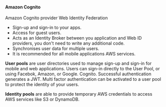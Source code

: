 #### Amazon Cognito

Amazon Cognito provider Web Identity Federation

-   Sign-up and sign-in to your apps.
-   Access for guest users.
-   Acts as an Identity Broker between you application and Web ID providers, you don't need to write any additional code.
-   Synchronises user data for multiple users.
-   It is recommended for all mobile applications AWS services.

**User pools** are user directories used to manage sign-up and sign-in for mobile and web applications.
Users can sign-in directly to the User Pool, or using Facebok, Amazon, or Google. Cognito. Successful authentication generates a JWT.
Multi factor authentication can be activated to a user pool to protect the identity of your users. 

**Identity pools** are able to provide temporary AWS credentials to access AWS services like S3 or DynamoDB.